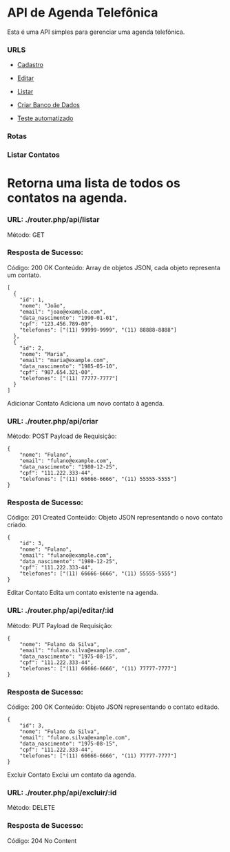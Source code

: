 # API de Agenda Telefônica
Esta é uma API simples para gerenciar uma agenda telefônica.

### URLS
- [Cadastro](http://localhost/saperbackendtest_agenda/create_contact.html)
- [Editar](http://localhost/saperbackendtest_agenda/edit_contact.html?id=1)
- [Listar](http://localhost/saperbackendtest_agenda/list_contacts.html)

- [Criar Banco de Dados](http://localhost/saperbackendtest_agenda/router.php/dev/build)

- [Teste automatizado](http://localhost/saperbackendtest_agenda/router.php/dev/run/tests)

### Rotas
### Listar Contatos
# Retorna uma lista de todos os contatos na agenda.

### URL: ./router.php/api/listar
Método: GET
### Resposta de Sucesso:
Código: 200 OK
Conteúdo: Array de objetos JSON, cada objeto representa um contato.

```
[
  {
    "id": 1,
    "nome": "João",
    "email": "joao@example.com",
    "data_nascimento": "1990-01-01",
    "cpf": "123.456.789-00",
    "telefones": ["(11) 99999-9999", "(11) 88888-8888"]
  },
  {
    "id": 2,
    "nome": "Maria",
    "email": "maria@example.com",
    "data_nascimento": "1985-05-10",
    "cpf": "987.654.321-00",
    "telefones": ["(11) 77777-7777"]
  }
]
```

Adicionar Contato
Adiciona um novo contato à agenda.

### URL: ./router.php/api/criar
Método: POST
Payload de Requisição:
```
{
    "nome": "Fulano",
    "email": "fulano@example.com",
    "data_nascimento": "1980-12-25",
    "cpf": "111.222.333-44",
    "telefones": ["(11) 66666-6666", "(11) 55555-5555"]
}
```
### Resposta de Sucesso:
Código: 201 Created
Conteúdo: Objeto JSON representando o novo contato criado.
```
{
    "id": 3,
    "nome": "Fulano",
    "email": "fulano@example.com",
    "data_nascimento": "1980-12-25",
    "cpf": "111.222.333-44",
    "telefones": ["(11) 66666-6666", "(11) 55555-5555"]
}
```
Editar Contato
Edita um contato existente na agenda.

### URL: ./router.php/api/editar/:id
Método: PUT
Payload de Requisição:
```
{
    "nome": "Fulano da Silva",
    "email": "fulano.silva@example.com",
    "data_nascimento": "1975-08-15",
    "cpf": "111.222.333-44",
    "telefones": ["(11) 66666-6666", "(11) 77777-7777"]
}
```
### Resposta de Sucesso:
Código: 200 OK
Conteúdo: Objeto JSON representando o contato editado.
```
{
    "id": 3,
    "nome": "Fulano da Silva",
    "email": "fulano.silva@example.com",
    "data_nascimento": "1975-08-15",
    "cpf": "111.222.333-44",
    "telefones": ["(11) 66666-6666", "(11) 77777-7777"]
}
```
Excluir Contato
Exclui um contato da agenda.

### URL: ./router.php/api/excluir/:id
Método: DELETE
### Resposta de Sucesso:
Código: 204 No Content